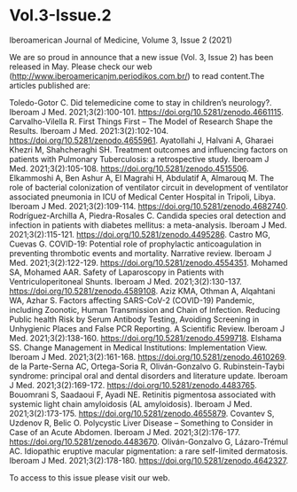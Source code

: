 # Vol.3-Issue.2
Iberoamerican Journal of Medicine, Volume 3, Issue 2 (2021)

We are so proud in announce that a new issue (Vol. 3, Issue 2) has been released in May. Please check our web (http://www.iberoamericanjm.periodikos.com.br/) to read content.The articles published are:

Toledo-Gotor C. Did telemedicine come to stay in children’s neurology?. Iberoam J Med. 2021;3(2):100-101. https://doi.org/10.5281/zenodo.4661115.
Carvalho-Vilella R. First Things First – The Model of Research Shape the Results. Iberoam J Med. 2021:3(2):102-104. https://doi.org/10.5281/zenodo.4655961.
Ayatollahi J, Halvani A, Gharaei Khezri M, Shahcheraghi SH. Treatment outcomes and influencing factors on patients with Pulmonary Tuberculosis: a retrospective study. Iberoam J Med. 2021;3(2):105-108. https://doi.org/10.5281/zenodo.4515506.
Elkammoshi A, Ben Ashur A, El Magrahi H, Abdulatif A, Almarouq M. The role of bacterial colonization of ventilator circuit in development of ventilator associated pneumonia in ICU of Medical Center Hospital in Tripoli, Libya. Iberoam J Med. 2021;3(2):109-114. https://doi.org/10.5281/zenodo.4682740.
Rodríguez-Archilla A, Piedra-Rosales C. Candida species oral detection and infection in patients with diabetes mellitus: a meta-analysis. Iberoam J Med. 2021;3(2):115-121. https://doi.org/10.5281/zenodo.4495286.
Castro MG, Cuevas G. COVID-19: Potential role of prophylactic anticoagulation in preventing thrombotic events and mortality. Narrative review. Iberoam J Med. 2021;3(2):122-129. https://doi.org/10.5281/zenodo.4554351.
Mohamed SA, Mohamed AAR. Safety of Laparoscopy in Patients with Ventriculoperitoneal Shunts. Iberoam J Med. 2021;3(2):130-137. https://doi.org/10.5281/zenodo.4589108.
Aziz KMA, Othman A, Alqahtani WA, Azhar S. Factors affecting SARS-CoV-2 (COVID-19) Pandemic, including Zoonotic, Human Transmission and Chain of Infection. Reducing Public health Risk by Serum Antibody Testing, Avoiding Screening in Unhygienic Places and False PCR Reporting. A Scientific Review. Iberoam J Med. 2021;3(2):138-160. https://doi.org/10.5281/zenodo.4599718.
Elshama SS. Change Management in Medical Institutions: Implementation View. Iberoam J Med. 2021;3(2):161-168. https://doi.org/10.5281/zenodo.4610269.
de la Parte-Serna AC, Ortega-Soria R, Oliván-Gonzalvo G. Rubinstein-Taybi syndrome: principal oral and dental disorders and literature update. Iberoam J Med. 2021;3(2):169-172. https://doi.org/10.5281/zenodo.4483765.
Bouomrani S, Saadaoui F, Ayadi NE. Retinitis pigmentosa associated with systemic light chain amyloidosis (AL amyloidosis). Iberoam J Med. 2021;3(2):173-175. https://doi.org/10.5281/zenodo.4655879.
Covantev S, Uzdenov R, Belic O. Polycystic Liver Disease – Something to Consider in Case of an Acute Abdomen. Iberoam J Med. 2021;3(2):176-177. https://doi.org/10.5281/zenodo.4483670.
Oliván-Gonzalvo G, Lázaro-Trémul AC. Idiopathic eruptive macular pigmentation: a rare self-limited dermatosis. Iberoam J Med. 2021;3(2):178-180. https://doi.org/10.5281/zenodo.4642327.

To access to this issue please visit our web.
